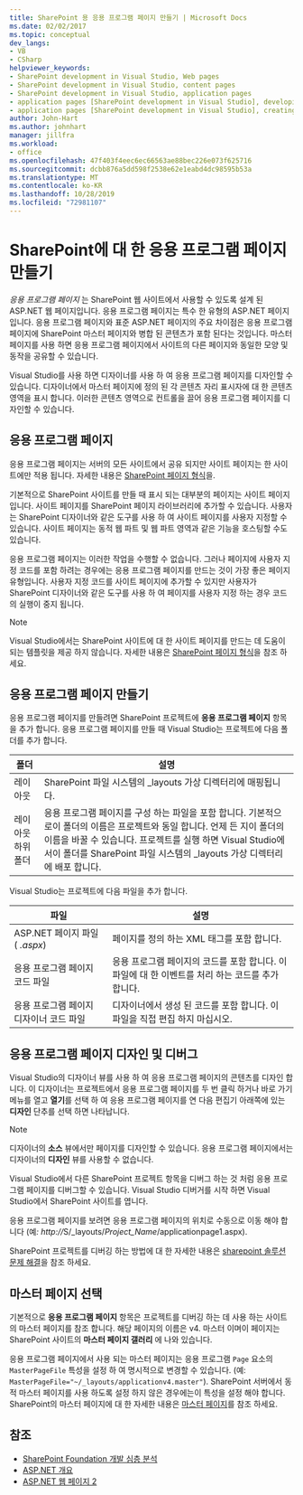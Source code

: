 ```yaml
---
title: SharePoint 용 응용 프로그램 페이지 만들기 | Microsoft Docs
ms.date: 02/02/2017
ms.topic: conceptual
dev_langs:
- VB
- CSharp
helpviewer_keywords:
- SharePoint development in Visual Studio, Web pages
- SharePoint development in Visual Studio, content pages
- SharePoint development in Visual Studio, application pages
- application pages [SharePoint development in Visual Studio], developing
- application pages [SharePoint development in Visual Studio], creating
author: John-Hart
ms.author: johnhart
manager: jillfra
ms.workload:
- office
ms.openlocfilehash: 47f403f4eec6ec66563ae88bec226e073f625716
ms.sourcegitcommit: dcbb876a5dd598f2538e62e1eabd4dc98595b53a
ms.translationtype: MT
ms.contentlocale: ko-KR
ms.lasthandoff: 10/28/2019
ms.locfileid: "72981107"
---
```

# <a name="create-application-pages-for-sharepoint"></a>SharePoint에 대 한 응용 프로그램 페이지 만들기
  *응용 프로그램 페이지* 는 SharePoint 웹 사이트에서 사용할 수 있도록 설계 된 ASP.NET 웹 페이지입니다. 응용 프로그램 페이지는 특수 한 유형의 ASP.NET 페이지입니다. 응용 프로그램 페이지와 표준 ASP.NET 페이지의 주요 차이점은 응용 프로그램 페이지에 SharePoint 마스터 페이지와 병합 된 콘텐츠가 포함 된다는 것입니다. 마스터 페이지를 사용 하면 응용 프로그램 페이지에서 사이트의 다른 페이지와 동일한 모양 및 동작을 공유할 수 있습니다.

 Visual Studio를 사용 하면 디자이너를 사용 하 여 응용 프로그램 페이지를 디자인할 수 있습니다. 디자이너에서 마스터 페이지에 정의 된 각 콘텐츠 자리 표시자에 대 한 콘텐츠 영역을 표시 합니다. 이러한 콘텐츠 영역으로 컨트롤을 끌어 응용 프로그램 페이지를 디자인할 수 있습니다.

## <a name="application-pages"></a>응용 프로그램 페이지
 응용 프로그램 페이지는 서버의 모든 사이트에서 공유 되지만 사이트 페이지는 한 사이트에만 적용 됩니다. 자세한 내용은 [SharePoint 페이지 형식](/previous-versions/office/developer/sharepoint-2010/aa979592(v=office.14))을.

 기본적으로 SharePoint 사이트를 만들 때 표시 되는 대부분의 페이지는 사이트 페이지입니다. 사이트 페이지를 SharePoint 페이지 라이브러리에 추가할 수 있습니다. 사용자는 SharePoint 디자이너와 같은 도구를 사용 하 여 사이트 페이지를 사용자 지정할 수 있습니다. 사이트 페이지는 동적 웹 파트 및 웹 파트 영역과 같은 기능을 호스팅할 수도 있습니다.

 응용 프로그램 페이지는 이러한 작업을 수행할 수 없습니다. 그러나 페이지에 사용자 지정 코드를 포함 하려는 경우에는 응용 프로그램 페이지를 만드는 것이 가장 좋은 페이지 유형입니다. 사용자 지정 코드를 사이트 페이지에 추가할 수 있지만 사용자가 SharePoint 디자이너와 같은 도구를 사용 하 여 페이지를 사용자 지정 하는 경우 코드의 실행이 중지 됩니다.

> [!NOTE]
> Visual Studio에서는 SharePoint 사이트에 대 한 사이트 페이지를 만드는 데 도움이 되는 템플릿을 제공 하지 않습니다. 자세한 내용은 [SharePoint 페이지 형식](/previous-versions/office/developer/sharepoint-2010/aa979592(v=office.14))을 참조 하세요.

## <a name="create-an-application-page"></a>응용 프로그램 페이지 만들기
 응용 프로그램 페이지를 만들려면 SharePoint 프로젝트에 **응용 프로그램 페이지** 항목을 추가 합니다. 응용 프로그램 페이지를 만들 때 Visual Studio는 프로젝트에 다음 폴더를 추가 합니다.

|폴더|설명|
|------------|-----------------|
|레이아웃|SharePoint 파일 시스템의 _layouts 가상 디렉터리에 매핑됩니다.|
|레이아웃 하위 폴더|응용 프로그램 페이지를 구성 하는 파일을 포함 합니다. 기본적으로이 폴더의 이름은 프로젝트와 동일 합니다. 언제 든 지이 폴더의 이름을 바꿀 수 있습니다. 프로젝트를 실행 하면 Visual Studio에서이 폴더를 SharePoint 파일 시스템의 _layouts 가상 디렉터리에 배포 합니다.|

 Visual Studio는 프로젝트에 다음 파일을 추가 합니다.

|파일|설명|
|----------|-----------------|
|ASP.NET 페이지 파일 ( *.aspx*)|페이지를 정의 하는 XML 태그를 포함 합니다.|
|응용 프로그램 페이지 코드 파일|응용 프로그램 페이지의 코드를 포함 합니다. 이 파일에 대 한 이벤트를 처리 하는 코드를 추가 합니다.|
|응용 프로그램 페이지 디자이너 코드 파일|디자이너에서 생성 된 코드를 포함 합니다. 이 파일을 직접 편집 하지 마십시오.|

## <a name="design-and-debug-an-application-page"></a>응용 프로그램 페이지 디자인 및 디버그
 Visual Studio의 디자이너 뷰를 사용 하 여 응용 프로그램 페이지의 콘텐츠를 디자인 합니다. 이 디자이너는 프로젝트에서 응용 프로그램 페이지를 두 번 클릭 하거나 바로 가기 메뉴를 열고 **열기**를 선택 하 여 응용 프로그램 페이지를 연 다음 편집기 아래쪽에 있는 **디자인** 단추를 선택 하면 나타납니다.

> [!NOTE]
> 디자이너의 **소스** 뷰에서만 페이지를 디자인할 수 있습니다. 응용 프로그램 페이지에서는 디자이너의 **디자인** 뷰를 사용할 수 없습니다.

 Visual Studio에서 다른 SharePoint 프로젝트 항목을 디버그 하는 것 처럼 응용 프로그램 페이지를 디버그할 수 있습니다. Visual Studio 디버거를 시작 하면 Visual Studio에서 SharePoint 사이트를 엽니다.

 응용 프로그램 페이지를 보려면 응용 프로그램 페이지의 위치로 수동으로 이동 해야 합니다 (예<em>: http://</em>S/_layouts/*Project_Name*/applicationpage1.aspx).

 SharePoint 프로젝트를 디버깅 하는 방법에 대 한 자세한 내용은 [sharepoint 솔루션 문제 해결](../sharepoint/troubleshooting-sharepoint-solutions.md)을 참조 하세요.

## <a name="choose-a-master-page"></a>마스터 페이지 선택
 기본적으로 **응용 프로그램 페이지** 항목은 프로젝트를 디버깅 하는 데 사용 하는 사이트의 마스터 페이지를 참조 합니다. 해당 페이지의 이름은 v4. 마스터 이며이 페이지는 SharePoint 사이트의 **마스터 페이지 갤러리** 에 나와 있습니다.

 응용 프로그램 페이지에서 사용 되는 마스터 페이지는 응용 프로그램 `Page` 요소의 `MasterPageFile` 특성을 설정 하 여 명시적으로 변경할 수 있습니다. (예: `MasterPageFile="~/_layouts/applicationv4.master"`). SharePoint 서버에서 동적 마스터 페이지를 사용 하도록 설정 하지 않은 경우에는이 특성을 설정 해야 합니다. SharePoint의 마스터 페이지에 대 한 자세한 내용은 [마스터 페이지](/previous-versions/office/developer/sharepoint-2010/ms443795(v=office.14))를 참조 하세요.

## <a name="see-also"></a>참조
- [SharePoint Foundation 개발 심층 분석](/previous-versions/office/developer/sharepoint-2010/ee539092(v=office.14))
- [ASP.NET 개요](/aspnet/overview)
- [ASP.NET 웹 페이지 2](/aspnet/web-pages/index)
